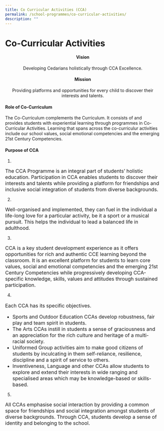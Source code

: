 ```yaml
---
title: Co Curricular Activities (CCA)
permalink: /school-programmes/co-curricular-activities/
description: ""
---
```

# **Co-Curricular Activities**

#### <p style="text-align: center;">Vision</p>

<p style="text-align: center;">Developing Cedarians holistically through CCA Excellence.</p>

#### <p style="text-align: center;">Mission</p>

<p style="text-align: center;">Providing platforms and opportunities for every child to discover their interests and talents.
</p>

#### Role of Co-Curriculum

The Co-Curriculum complements the Curriculum. It consists of and provides students with experiential learning through programmes in Co-Curricular Activities. Learning that spans across the co-curriculur activities include our school values, social emotional competencies and the emerging 21st Century Competencies.

#### Purpose of CCA
1. <font size="3">
 The CCA Programme is an integral part of students’ holistic education. Participation in CCA enables students to discover their interests and talents while providing a platform for friendships and inclusive social integration of students from diverse backgrounds.
</font>

2. <font size="3"> 
  Well-organised and implemented, they can fuel in the individual a life-long love for a particular activity, be it a sport or a musical pursuit. This helps the individual to lead a balanced life in adulthood.
	</font>
	
3. <font size="3"> 
CCA is a key student development experience as it offers  opportunities for rich and authentic CCE learning beyond the classroom. It is an excellent platform for students to learn core values, social and emotional competencies and the emerging 21st Century Competencies while progressively developing CCA-specific knowledge, skills, values and attitudes through sustained participation.
	</font>
	
4. <font size="3"> 	
Each CCA has its specific objectives. 
* Sports and Outdoor Education CCAs develop robustness, fair play and team spirit in students.
* The Arts CCAs instill in students a sense of graciousness and an appreciation for the rich culture and heritage of a multi-racial society. 
* Uniformed Group activities aim to make good citizens of students by inculcating in them self-reliance, resilience, discipline and a spirit of service to others.
* Inventiveness, Language and other CCAs allow students to explore and extend their interests in wide ranging and specialised areas which may be knowledge-based or skills-based. 
	</font>

5. <font size="3"> 	
All CCAs emphasise social interaction by providing a common space for friendships and social integration amongst students of diverse backgrounds. Through CCA, students develop a sense of identity and belonging to the school.
	</font>